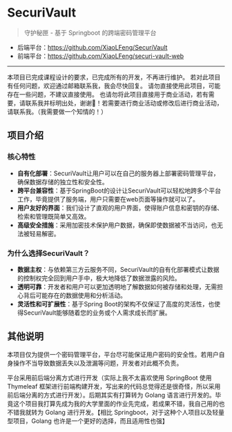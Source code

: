 # SecuriVault

> 守护秘匣 - 基于 Springboot 的跨端密码管理平台
 
- 后端平台：https://github.com/XiaoLFeng/SecuriVault
- 前端平台：https://github.com/XiaoLFeng/securi-vault-web

--- 

本项目已完成课程设计的要求，已完成所有的开发，不再进行维护。
若对此项目有任何问题，欢迎通过邮箱联系我，我会尽快回复。
请勿直接使用此项目，可能存在一些问题，不建议直接使用。
也请勿将此项目直接用于商业活动，若有需要，请联系我并标明出处，谢谢🙏！若需要进行商业活动或修改后进行商业活动，请联系我。（我需要做一个知情的！）

## 项目介绍

### 核心特性

- **自有化部署**：SecuriVault让用户可以在自己的服务器上部署密码管理平台，确保数据存储的独立性和安全性。
- **跨平台兼容性**：基于SpringBoot的设计让SecuriVault可以轻松地跨多个平台工作，毕竟提供了服务端，用户只需要在web页面等操作就可以了。
- **用户友好的界面**：我们设计了直观的用户界面，使得账户信息和密钥的存储、检索和管理既简单又高效。
- **高级安全措施**：采用加密技术保护用户数据，确保即使数据被不当访问，也无法被轻易解密。

### 为什么选择SecuriVault？

- **数据主权**：与依赖第三方云服务不同，SecuriVault的自有化部署模式让数据的控制权完全回到用户手中，极大地降低了数据泄露的风险。
- **透明可靠**：开发者和用户可以更加透明地了解数据如何被存储和处理，无需担心背后可能存在的数据使用和分析活动。
- **灵活性和可扩展性**：基于Spring Boot的架构不仅保证了高度的灵活性，也使得SecuriVault能够随着您的业务或个人需求成长而扩展。

## 其他说明

本项目仅为提供一个密码管理平台，平台尽可能保证用户密码的安全性。若用户自身操作不当导致数据丢失以及泄漏等问题，开发者对此概不负责。

平台采用前后端分离方式进行开发（实际上我不太喜欢使用 SpringBoot 使用 Thymeleaf
框架进行前端构建开发，写出来的代码总觉得还是很奇怪，所以采用前后端分离的方式进行开发）。后期其实有打算转为 Golang
语言进行开发的。毕竟这个项目我打算先成为我的大学里面的作业先完成，若成果不错，我自己用的也不错我就转为 Golang 进行开发。【相比
Springboot，对于这种个人项目以及轻量型项目，Golang 也许是一个更好的选择，而且适用性也强】